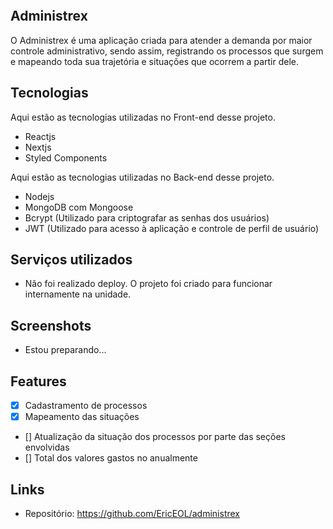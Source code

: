 <p align="center">
  <img src="" />
</p>

## Administrex
 
O Administrex é uma aplicação criada para atender a demanda por maior controle administrativo, sendo assim, registrando os processos que surgem e mapeando toda sua trajetória e situações que ocorrem a partir dele.
 
 
## Tecnologias 
 
Aqui estão as tecnologias utilizadas no Front-end desse projeto.
 
* Reactjs
* Nextjs
* Styled Components 

Aqui estão as tecnologias utilizadas no Back-end desse projeto.
 
* Nodejs
* MongoDB com Mongoose
* Bcrypt (Utilizado para criptografar as senhas dos usuários)
* JWT (Utilizado para acesso à aplicação e controle de perfil de usuário)

## Serviços utilizados
 
* Não foi realizado deploy. O projeto foi criado para funcionar internamente na unidade.

## Screenshots

* Estou preparando...
 
## Features

  - [x] Cadastramento de processos
  - [x] Mapeamento das situações
  - [] Atualização da situação dos processos por parte das seções envolvidas
  - [] Total dos valores gastos no anualmente


## Links
 
  - Repositório: https://github.com/EricEOL/administrex
